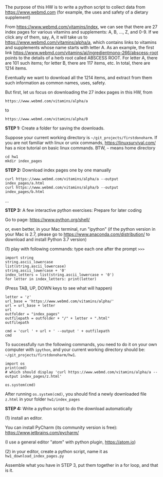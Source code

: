 The purpose of this HW is to write a python script
to collect data from https://www.webmd.com
(for example, the uses and safety of a dietary supplement)

From https://www.webmd.com/vitamins/index, we can see that there are 27 index pages for various vitamins and supplements: A, B, ..., Z, and 0-9.
If we click any of them, say, A, it will take us to
https://www.webmd.com/vitamins/alpha/a, which contains links to
vitamins and supplements whose name starts with letter A.
As an example, the first link https://www.webmd.com/vitamins/ai/ingredientmono-266/abscess-root points to the details of a herb root called ABSCESS ROOT. For letter A, there are 101 such items; for letter B, there are 117 items, etc. In total, there are 1214 items.

Eventually we want to download all the 1214 items, and extract from them such information as common names, uses, safety.

But first, let us focus on downloading the 27 index pages in this HW, from
```
https://www.webmd.com/vitamins/alpha/a
```
to
```
https://www.webmd.com/vitamins/alpha/0
```

**STEP 1:**  Create a folder for saving the downloads.

Suppose your current working directory is `~/git_projects/firstdonoharm`. If you are not familiar with linux or unix commands, https://linuxsurvival.com/ has a nice tutorial on basic linux commands. BTW, `~` means home directory

```
cd hw1
mkdir index_pages
```

**STEP 2:** Download index pages one by one manually
```
curl https://www.webmd.com/vitamins/alpha/a --output index_pages/a.html
curl https://www.webmd.com/vitamins/alpha/b --output index_pages/b.html
```
...

**STEP 3:** A few interactive python exercises: Prepare for later coding

Go to page: https://www.python.org/shell/

or, even better, in your Mac terminal, run "ipython" (if the python version in your Mac is 2.7, please go to https://www.anaconda.com/distribution/ to download and install Python 3.7 version)

(1) play with following commands: type each one after the prompt `>>>`

```
import string
string.ascii_lowercase
list(string.ascii_lowercase)
string.ascii_lowercase + '0'
index_letters = list(string.ascii_lowercase + '0')
for letter in index_letters: print(letter)
```

(Press TAB, UP, DOWN keys to see what will happen)

```
letter = 'z'
url_base = 'https://www.webmd.com/vitamins/alpha/'
url = url_base + letter
url
outfolder = "index_pages"
outfilepath = outfolder + "/" + letter + ".html"
outfilepath

cmd = 'curl ' + url + ' --output ' + outfilepath
cmd
```

To successfully run the following commands, you need to do it on your own computer with `ipython`, and your current working directory should be: `~/git_projects/firstdonoharm/hw1`.
```
import os
print(cmd)
# which should display 'curl https://www.webmd.com/vitamins/alpha/a --output index_pages/z.html'

os.system(cmd)
```
After running `os.system(cmd)`, you should find a newly downloaded file `z.html` in your folder `hw1/index_pages`

**STEP 4:**
Write a python script to do the download automatically

(1) install an editor.

You can install PyCharm (its community version is free): https://www.jetbrains.com/pycharm/

(I use a general editor "atom" with python plugin, https://atom.io)


(2) in your editor, create a python script, name it as `hw1_download_index_pages.py`

Assemble what you have in STEP 3, put them together in a for loop, and that is it.
